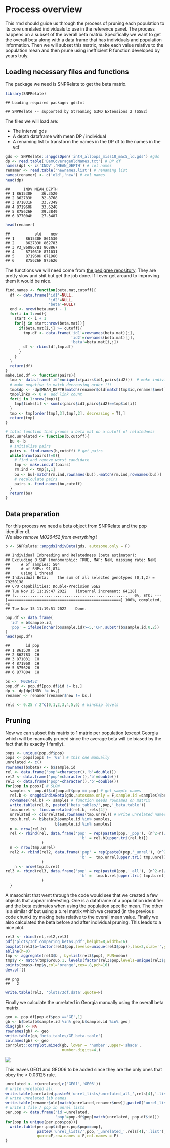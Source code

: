 # Process overview



This rmd should guide us through the process of pruning each population
to its core unrelated individuals to use in the reference panel. The
process happens on a subset of the overall beta matrix. Specifically we
want to get the overall beta along with a data frame that has
individuals and population information. Then we will subset this matrix,
make each value relative to the population mean and then prune using
inefficient R function developed by yours truly.

## Loading necessary files and functions

The package we need is SNPRelate to get the beta matrix.

``` r
library(SNPRelate)
```

    ## Loading required package: gdsfmt

    ## SNPRelate -- supported by Streaming SIMD Extensions 2 (SSE2)

The files we will load are:  
- The interval gds  
- A depth dataframe with mean DP / individual  
- A renaming list to transform the names in the DP df to the names in
the vcf

``` r
gds <- SNPRelate::snpgdsOpen('int4_allpops_miss10_mac5_ld.gds') #gds
dp <- read.table('BamCoverageOldNames.txt') # DP df
names(dp) <- c('INDV','MEAN_DEPTH') # col names
renamer <- read.table('newnames.list') # renaming list
names(renamer) <- c('old','new') # col names 
head(dp)
```

    ##      INDV MEAN_DEPTH
    ## 1 861530H    36.3520
    ## 2 862783H    32.8768
    ## 3 871031H    33.7349
    ## 4 871960H    33.6248
    ## 5 875626H    29.3849
    ## 6 877004H    27.3487

``` r
head(renamer)
```

    ##           old    new
    ## 1     861530H 861530
    ## 2     862783H 862783
    ## 3 P3_868867B1 868867
    ## 4     871031H 871031
    ## 5     871960H 871960
    ## 6     875626H 875626

The functions we will need come from [the pedigree
repository](https://github.com/topalw/pedigree). They are pretty slow
and shit but get the job done. If I ever get around to improving them it
would be nice.

``` r
find.names <- function(beta.mat,cutoff){
  df <- data.frame('id1'=NULL,
                   'id2'=NULL,
                   'beta'=NULL)
  end <- nrow(beta.mat) - 1
  for(i in 1:end){
    start <- i + 1
    for(j in start:nrow(beta.mat)){
      if(beta.mat[i,j] >= cutoff){
        tmp.df <- data.frame('id1'=rownames(beta.mat)[i],
                             'id2'=rownames(beta.mat)[j],
                             'beta'=beta.mat[i,j])
        df <- rbind(df,tmp.df)
      }
    }
  }
  return(df)
}
make.ind.df <- function(pairs){
  tmp <- data.frame('id'=unique(c(pairs$id1,pairs$id2)))  # make individual df
  # make negative to match decreasing order !!!
  tmp$dp <- -dp$MEAN_DEPTH[match(renamer$old[match(tmp$id,renamer$new)],dp$INDV)] # add dp
  tmp$links <- 0 #  add link count
  for(i in 1:nrow(tmp)){
    tmp$links[i] <- sum(c(pairs$id1,pairs$id2)==tmp$id[i])
  }
  tmp <- tmp[order(tmp[,3],tmp[,2], decreasing = T),]
  return(tmp)
}

# total function that prunes a beta mat on a cutoff of relatedness 
find.unrelated <- function(b,cutoff){
  bu <- b
  # initialize pairs   
  pairs <- find.names(b,cutoff) # get pairs 
  while(nrow(pairs)!=0){
    # find and remove worst candidate
    tmp <- make.ind.df(pairs)
    rm.ind <- tmp[1,1]
    bu <- bu[-match(rm.ind,rownames(bu)),-match(rm.ind,rownames(bu))]
    # recalculate pairs
    pairs <- find.names(bu,cutoff)
  }
  return(bu)
}
```

## Data preparation

For this process we need a beta object from SNPRelate and the pop
identifier df.  
We also *remove M026452 from everything* !

``` r
b <- SNPRelate::snpgdsIndivBeta(gds, autosome.only = F)
```

    ## Individual Inbreeding and Relatedness (beta estimator):
    ## Excluding 0 SNP (monomorphic: TRUE, MAF: NaN, missing rate: NaN)
    ##     # of samples: 504
    ##     # of SNPs: 91,874
    ##     using 1 thread
    ## Individual Beta:    the sum of all selected genotypes (0,1,2) = 79250138
    ## CPU capabilities: Double-Precision SSE2
    ## Tue Nov 15 11:19:47 2022    (internal increment: 64128)
    ## [..................................................]  0%, ETC: ---        [==================================================] 100%, completed, 4s
    ## Tue Nov 15 11:19:51 2022    Done.

``` r
pop.df <- data.frame(
  'id' = b$sample.id,
  'pop' = ifelse(nchar(b$sample.id)>=5,'CH',substr(b$sample.id,0,2))
)
head(pop.df)
```

    ##       id pop
    ## 1 861530  CH
    ## 2 862783  CH
    ## 3 871031  CH
    ## 4 871960  CH
    ## 5 875626  CH
    ## 6 877004  CH

``` r
bs <- 'M026452' 
pop.df <- pop.df[pop.df$id != bs,]
dp <- dp[dp$INDV != bs,]
renamer <- renamer[renamer$new != bs,]

rels <- 0.25 / 2^c(0,1,2,3,4,5,6) # kinship levels 
```

## Pruning

Now we can subset this matrix to 1 matrix per population (except Georgia
which will be manually pruned since the average beta will be biased by
the fact that its exactly 1 family).

``` r
pops <- unique(pop.df$pop)
pops <- pops[pops != 'GE'] # this one manually
unrelated <- c()
rownames(b$beta) <- b$sample.id
rel <- data.frame('pop'=character(),'b'=double())
rel2 <- data.frame('pop'=character(),'b'=double())
rel3 <- data.frame('pop'=character(),'b'=double())
for(pop in pops){ # SLOW
  samples <- pop.df$id[pop.df$pop == pop] # get sample names 
  rel.b <- snpgdsIndivBeta(gds,autosome.only = F,sample.id =samples)$beta
  rownames(rel.b) <- samples # function needs rownames on matrix
  write.table(rel.b, paste0('beta_tables/',pop,'_beta.table'))
  tmp.unrel <- find.unrelated(rel.b, rels[4])
  unrelated <- c(unrelated,rownames(tmp.unrel)) # write unrelated names 
  tmp.b.rel <- b$beta[b$sample.id %in% samples,
                      b$sample.id %in% samples]
  n <- nrow(rel.b)
  rel <- rbind(rel, data.frame('pop' = rep(paste0(pop,'_pop'), (n^2-n)/2),
                                 'b' = rel.b[upper.tri(rel.b)])
                )
  n <- nrow(tmp.unrel)
  rel2 <- rbind(rel2, data.frame('pop' = rep(paste0(pop,'_unrel'), (n^2-n)/2),
                                 'b' =  tmp.unrel[upper.tri( tmp.unrel)])
                )
    n <- nrow(tmp.b.rel)
rel3 <- rbind(rel3, data.frame('pop' = rep(paste0(pop,'_all'), (n^2-n)/2),
                                 'b' =  tmp.b.rel[upper.tri( tmp.b.rel)])
                )
  }
```

A masochist that went through the code would see that we created a few
objects that appear interesting. One is a dataframe of a population
identifier and the beta estimates when using the population specific
mean. The other is a similar df but using a b.rel matrix which we
created (in the previous code chunk) by making beta relative to the
overall mean value. Finally we also calculated the beta before and after
individual pruning. This leads to a nice plot.

``` r
rel3 <- rbind(rel,rel2,rel3)
pdf('plots/3df_comparing_betas.pdf',height=8,width=16)
boxplot(rel3$b~factor(rel3$pop,levels=unique(rel3$pop)),las=2,xlab='',ylab='beta')
abline(h=0)
tmp <- aggregate(rel3$b , by=list(rel3$pop), FUN=mean)
tmp$y <- match(tmp$Group.1, levels(factor(rel3$pop,levels=unique(rel3$pop))))
points(tmp$x~tmp$y,col='orange',cex=.8,pch=16)
dev.off()
```

    ## png 
    ##   2

``` r
write.table(rel3, 'plots/3df.data',quote=F)
```

Finally we calculate the unrelated in Georgia manually using the overall
beta matrix.

``` r
geo <- pop.df[pop.df$pop =='GE',1]
gb <- b$beta[b$sample.id %in% geo,b$sample.id %in% geo]
diag(gb) <- NA
rownames(gb) <- geo
write.table(gb,'beta_tables/GE_beta.table')
colnames(gb) <- geo
corrplot::corrplot.mixed(gb, lower = 'number',upper='shade',
                         number.digits=4,)
```

![](finding_unrelated_files/figure-gfm/Georgians-1.png)<!-- -->

This leaves GEO1 and GEO06 to be added since they are the only ones that
obey the \< 0.03125 rule.

``` r
unrelated <- c(unrelated,c('GE01','GE06'))
# write unrelated all 
write.table(unrelated,paste0('unrel_lists/unrelated_all_',rels[4],'.list'),quote=F,row.names = F, col.names = F)
# write unrelated lib names 
write.table(renamer$old[match(unrelated,renamer$new)],paste0('unrel_lists/unrelated_all_',rels[4],'_libnames.list'),quote=F,row.names = F, col.names = F)
# write 1 file / pop in unrel lists 
per.pop <- data.frame('id'=unrelated,
                      'pop'=pop.df$pop[match(unrelated, pop.df$id)])
for(pop in unique(per.pop$pop)){
  write.table(per.pop$id[per.pop$pop==pop],
              paste0('unrel_lists/',pop,'_unrelated_',rels[4],'.list'),
              quote=F,row.names = F,col.names = F)
}
```
